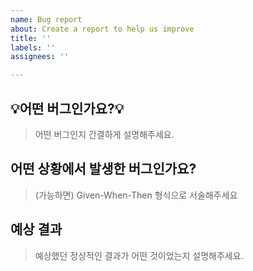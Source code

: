 ```yaml
---
name: Bug report
about: Create a report to help us improve
title: ''
labels: ''
assignees: ''

---
```


## 💡어떤 버그인가요?💡

> 어떤 버그인지 간결하게 설명해주세요.

## 어떤 상황에서 발생한 버그인가요?

> (가능하면) Given-When-Then 형식으로 서술해주세요

## 예상 결과

> 예상했던 정상적인 결과가 어떤 것이었는지 설명해주세요.
